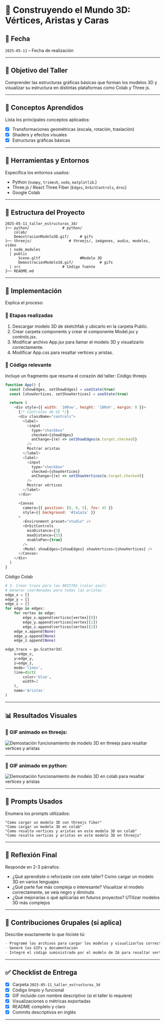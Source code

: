 # 🧪 Construyendo el Mundo 3D: Vértices, Aristas y Caras

## 📅 Fecha
`2025-05-11` – Fecha de realización

---

## 🎯 Objetivo del Taller
Comprender las estructuras gráficas básicas que forman los modelos 3D y visualizar su estructura en distintas plataformas como Colab y Three js.

---

## 🧠 Conceptos Aprendidos

Lista los principales conceptos aplicados:

- [x] Transformaciones geométricas (escala, rotación, traslación)
- [x] Shaders y efectos visuales
- [x] Estructuras gráficas básicas
---

## 🔧 Herramientas y Entornos

Especifica los entornos usados:

- Python (`numpy`, `trimesh`, `vedo`, `matplotlib`.)
- Three.js / React Three Fiber (`Edges`, `OrbitControls`, `drei`)
- Google Colab

---

## 📁 Estructura del Proyecto

```
2025-05-11_taller_estructuras_3d/
├── python/               # python/ 
    colab/
    DemostracionModelo3D.gif/     # gifs
├── threejs/                 # threejs/, imágenes, audio, modelos, video
  | node_modules
  | public
      Scene.gltf                  #Modelo 3D
      DemostracionModelo3d.gif/            # gifs
  | src                   # Código fuente
├── README.md
```

---

## 🧪 Implementación

Explica el proceso:

### 🔹 Etapas realizadas
1. Descargar modelo 3D de sketchfab y ubicarlo en la carpeta Public.
2. Crear carpeta components y crear el componente Model.jsx y controls.jsx.
3. Modificar archivo App.jsx para llamar el modelo 3D y visualizarlo correctamente.
4. Modificar App.css para resaltar vertices y aristas.

### 🔹 Código relevante

Incluye un fragmento que resuma el corazón del taller:
Código threejs
```js
function App() {
  const [showEdges, setShowEdges] = useState(true)
  const [showVertices, setShowVertices] = useState(true)

  return (
    <div style={{ width: '100vw', height: '100vh', margin: 0 }}>
      {/* Controles de UI */}
      <div className="controls">
        <label>
          <input
            type="checkbox"
            checked={showEdges}
            onChange={(e) => setShowEdges(e.target.checked)}
          />
          Mostrar aristas
        </label>
        <label>
          <input
            type="checkbox"
            checked={showVertices}
            onChange={(e) => setShowVertices(e.target.checked)}
          />
          Mostrar vértices
        </label>
      </div>

      <Canvas
        camera={{ position: [0, 0, 5], fov: 45 }}
        style={{ background: '#1a1a1a' }}
      >
        <Environment preset="studio" />
        <OrbitControls
          minDistance={3}
          maxDistance={15}
          enablePan={true}
        />
        <Model showEdges={showEdges} showVertices={showVertices} />
      </Canvas>
    </div>
  )
}
```
Código Colab
``` python
# 3. Crear traza para las ARISTAS (color azul)
# Generar coordenadas para todas las aristas
edge_x = []
edge_y = []
edge_z = []
for edge in edges:
    for vertex in edge:
        edge_x.append(vertices[vertex][0])
        edge_y.append(vertices[vertex][1])
        edge_z.append(vertices[vertex][2])
    edge_x.append(None)
    edge_y.append(None)
    edge_z.append(None)

edge_trace = go.Scatter3d(
    x=edge_x,
    y=edge_y,
    z=edge_z,
    mode='lines',
    line=dict(
        color='blue',
        width=2
    ),
    name='Aristas'
)
``` 


---

## 📊 Resultados Visuales

### 📌  GIF animado en threejs:

![Demostación funcionamiento de modelo 3D en threejs para resaltar vertices y aristas](/2025-05-11_taller_estructuras_3d/threejs/public/DemostracionDodecaedroModelo3D.gif)



---
### 📌  GIF animado en python:

![Demostación funcionamiento de modelo 3D en colab para resaltar vertices y aristas](/2025-05-11_taller_estructuras_3d/python/DemostracionDodecaedroModelo3DPython.gif)

---

## 🧩 Prompts Usados

Enumera los prompts utilizados:

```text
"Como cargar un modelo 3D con threejs fiber"
"Como cargar un modelo 3D en colab"
"Como resalto vertices y aristas en este modelo 3D en colab"
"Como resalto vertices y aristas en este modelo 3D en threejs"
```


---

## 💬 Reflexión Final

Responde en 2-3 párrafos:

- ¿Qué aprendiste o reforzaste con este taller? Como cargar un modelo 3D en varios lenguajes
- ¿Qué parte fue más compleja o interesante? Visualizar el modelo correctamente, se veía negro y diminuto
- ¿Qué mejorarías o qué aplicarías en futuros proyectos? UTilizar modelos 3D más complejos

---

## 👥 Contribuciones Grupales (si aplica)

Describe exactamente lo que hiciste tú:

```markdown
- Programé los archivos para cargar los modelos y visualizarlos correctamente
- Generé los GIFs y documentación
- Integré el código suministrado por el modelo de IA para resaltar vertices y aristas
```

---

## ✅ Checklist de Entrega

- [x] Carpeta `2025-05-11_taller_estructuras_3d`
- [x] Código limpio y funcional
- [x] GIF incluido con nombre descriptivo (si el taller lo requiere)
- [x] Visualizaciones o métricas exportadas
- [x] README completo y claro
- [x] Commits descriptivos en inglés

---